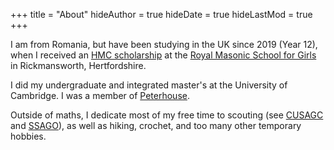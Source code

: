 +++
title = "About"
hideAuthor = true
hideDate = true
hideLastMod = true
+++

I am from Romania, but have been studying in the UK since 2019 (Year 12), when I received an [HMC scholarship](https://www.hmc.org.uk/about-us/hmc-projects/student-scholarships/) at the [Royal Masonic School for Girls](https://www.rmsforgirls.com/) in Rickmansworth, Hertfordshire.

I did my undergraduate and integrated master's at the University of Cambridge. I was a member of [Peterhouse](https://www.pet.cam.ac.uk/).

Outside of maths, I dedicate most of my free time to scouting (see [CUSAGC](https://cusagc.soc.srcf.net/) and [SSAGO](https://www.ssago.org/)), as well as hiking, crochet, and too many other temporary hobbies.